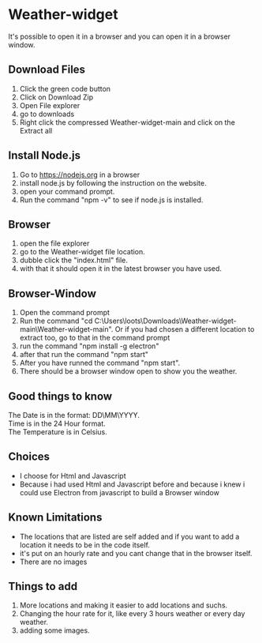 # Weather-widget

It's possible to open it in a browser and you can open it in a browser window.

## Download Files
1. Click the green code button
2. Click on Download Zip
3. Open File explorer
4. go to downloads
5. Right click the compressed Weather-widget-main and click on the Extract all

## Install Node.js
1. Go to https://nodejs.org in a browser
2. install node.js by following the instruction on the website.
3. open your command prompt.
4. Run the command "npm -v" to see if node.js is installed.

## Browser
1. open the file explorer
2. go to the Weather-widget file location.
3. dubble click the "index.html" file.
4. with that it should open it in the latest browser you have used.

## Browser-Window
1. Open the command prompt
2. Run the command "cd C:\Users\loots\Downloads\Weather-widget-main\Weather-widget-main". Or if you had chosen a different location to extract too, go to that in the command prompt
3. run the command "npm install -g electron"
4. after that run the command "npm start"
5. After you have runned the command "npm start". 
6. There should be a browser window open to show you the weather.


## Good things to know
The Date is in the format: DD\MM\YYYY. <br>
Time is in the 24 Hour format.<br>
The Temperature is in Celsius.




## Choices
- I choose for Html and Javascript
- Because i had used Html and Javascript before and because i knew i could use Electron from javascript to build a Browser window

## Known Limitations
- The locations that are listed are self added and if you want to add a location it needs to be in the code itself.
- it's put on an hourly rate and you cant change that in the browser itself.
- There are no images

## Things to add
1. More locations and making it easier to add locations and suchs.
2. Changing the hour rate for it, like every 3 hours weather or every day weather.
3. adding some images.